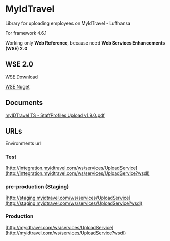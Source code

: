 # MyIdTravel
Library for uploading employees on MyIdTravel - Lufthansa

For framework 4.6.1 

Working only **Web Reference**, because need **Web Services Enhancements (WSE) 2.0**

## WSE 2.0
[WSE Download](https://www.microsoft.com/en-us/download/details.aspx?id=23689)

[WSE Nuget](https://www.nuget.org/packages/Microsoft.Web.Services2/)


## Documents
[myIDTravel TS - StaffProfiles Upload v1.9.0.pdf](https://github.com/afonsoft/MyIdTravel/blob/master/myIDTravel%20TS%20-%20StaffProfiles%20Upload%20v1.9.0.pdf)

## URLs
Environments url
### Test
[http://integration.myidtravel.com/ws/services/UploadService](http://integration.myidtravel.com/ws/services/UploadService?wsdl)  
### pre-production (Staging)
[http://staging.myidtravel.com/ws/services/UploadService](http://staging.myidtravel.com/ws/services/UploadService?wsdl)  
### Production
[http://myidtravel.com/ws/services/UploadService](http://myidtravel.com/ws/services/UploadService?wsdl)  
